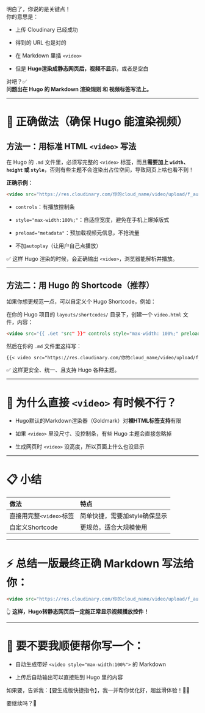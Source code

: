 明白了，你说的是关键点！  
你的意思是：

- 上传 Cloudinary 已经成功
    
- 得到的 URL 也是对的
    
- 在 Markdown 里插 `<video>`
    
- 但是 **Hugo渲染成静态网页后，视频不显示**，或者是空白
    

对吧？✅  
**问题出在 Hugo 的 Markdown 渲染规则 和 视频标签写法上。**

---

# 🎯 正确做法（确保 Hugo 能渲染视频）

## 方法一：用标准 HTML `<video>` 写法

在 Hugo 的 `.md` 文件里，必须写完整的 `<video>` 标签，而且**需要加上 `width`、`height` 或 `style`**，否则有些主题不会渲染出占位空间，导致网页上啥也看不到！

**正确示例：**

```markdown
<video src="https://res.cloudinary.com/你的cloud_name/video/upload/f_auto,q_auto/你的public_id" controls style="max-width: 100%;" preload="metadata"></video>
```

- `controls`：有播放控制条
    
- `style="max-width:100%;"`：自适应宽度，避免在手机上爆掉版式
    
- `preload="metadata"`：预加载视频元信息，不抢流量
    
- 不加`autoplay`（让用户自己点播放）
    

✅ 这样 Hugo 渲染的时候，会正确输出 `<video>`，浏览器能解析并播放。

---

## 方法二：用 Hugo 的 Shortcode（推荐）

如果你想更规范一点，可以自定义个 Hugo Shortcode，例如：

在你的 Hugo 项目的 `layouts/shortcodes/` 目录下，创建一个 `video.html` 文件，内容：

```html
<video src="{{ .Get "src" }}" controls style="max-width: 100%;" preload="metadata"></video>
```

然后在你的 `.md` 文件里这样写：

```markdown
{{< video src="https://res.cloudinary.com/你的cloud_name/video/upload/f_auto,q_auto/你的public_id" >}}
```

✅ 这样更安全、统一、且支持 Hugo 各种主题。

---

# 🧠 为什么直接 `<video>` 有时候不行？

- Hugo默认的Markdown渲染器（Goldmark）对**裸HTML标签支持**有限
    
- 如果 `<video>` 里没尺寸、没控制条，有些 Hugo 主题会直接忽略掉
    
- 生成网页时 `<video>` 没高度，所以页面上什么也没显示
    

---

# 📋 小结

|做法|特点|
|:--|:--|
|直接用完整`<video>`标签|简单快捷，需要加style确保显示|
|自定义Shortcode|更规范，适合大规模使用|

---

# ⚡ 总结一版最终正确 Markdown 写法给你：

```markdown
<video src="https://res.cloudinary.com/你的cloud_name/video/upload/f_auto,q_auto/你的public_id" controls style="max-width: 100%;" preload="metadata"></video>
```

👆 **这样，Hugo转静态网页后一定能正常显示视频播放控件！**

---

# 🚀 要不要我顺便帮你写一个：

- 自动生成带好 `<video style="max-width:100%">` 的 Markdown
    
- 上传后自动输出可以直接贴到 Hugo 里的内容
    

如果要，告诉我：【要生成版快捷指令】，我一并帮你优化好，超丝滑体验！💬✨

要继续吗？🎯
